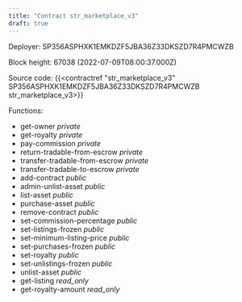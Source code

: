 ```yaml
---
title: "Contract str_marketplace_v3"
draft: true
---
```

Deployer: SP356ASPHXK1EMKDZF5JBA36Z33DKSZD7R4PMCWZB


 



Block height: 67038 (2022-07-09T08:00:37.000Z)

Source code: {{<contractref "str_marketplace_v3" SP356ASPHXK1EMKDZF5JBA36Z33DKSZD7R4PMCWZB str_marketplace_v3>}}

Functions:

* get-owner _private_
* get-royalty _private_
* pay-commission _private_
* return-tradable-from-escrow _private_
* transfer-tradable-from-escrow _private_
* transfer-tradable-to-escrow _private_
* add-contract _public_
* admin-unlist-asset _public_
* list-asset _public_
* purchase-asset _public_
* remove-contract _public_
* set-commission-percentage _public_
* set-listings-frozen _public_
* set-minimum-listing-price _public_
* set-purchases-frozen _public_
* set-royalty _public_
* set-unlistings-frozen _public_
* unlist-asset _public_
* get-listing _read_only_
* get-royalty-amount _read_only_

